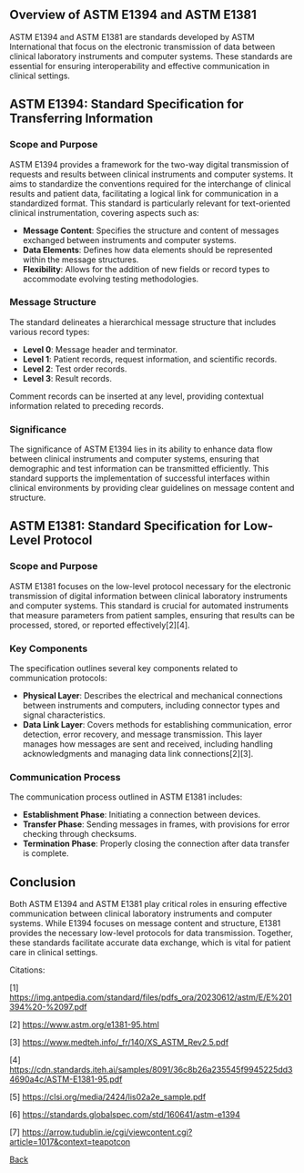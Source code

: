 ## Overview of ASTM E1394 and ASTM E1381

ASTM E1394 and ASTM E1381 are standards developed by ASTM International that focus on the electronic transmission of data between clinical laboratory instruments and computer systems. These standards are essential for ensuring interoperability and effective communication in clinical settings.

## ASTM E1394: Standard Specification for Transferring Information

### Scope and Purpose
ASTM E1394 provides a framework for the two-way digital transmission of requests and results between clinical instruments and computer systems. It aims to standardize the conventions required for the interchange of clinical results and patient data, facilitating a logical link for communication in a standardized format. This standard is particularly relevant for text-oriented clinical instrumentation, covering aspects such as:

- **Message Content**: Specifies the structure and content of messages exchanged between instruments and computer systems.
- **Data Elements**: Defines how data elements should be represented within the message structures.
- **Flexibility**: Allows for the addition of new fields or record types to accommodate evolving testing methodologies.

### Message Structure
The standard delineates a hierarchical message structure that includes various record types:

- **Level 0**: Message header and terminator.
- **Level 1**: Patient records, request information, and scientific records.
- **Level 2**: Test order records.
- **Level 3**: Result records.

Comment records can be inserted at any level, providing contextual information related to preceding records.

### Significance
The significance of ASTM E1394 lies in its ability to enhance data flow between clinical instruments and computer systems, ensuring that demographic and test information can be transmitted efficiently. This standard supports the implementation of successful interfaces within clinical environments by providing clear guidelines on message content and structure.

## ASTM E1381: Standard Specification for Low-Level Protocol

### Scope and Purpose
ASTM E1381 focuses on the low-level protocol necessary for the electronic transmission of digital information between clinical laboratory instruments and computer systems. This standard is crucial for automated instruments that measure parameters from patient samples, ensuring that results can be processed, stored, or reported effectively[2][4].

### Key Components
The specification outlines several key components related to communication protocols:

- **Physical Layer**: Describes the electrical and mechanical connections between instruments and computers, including connector types and signal characteristics.
- **Data Link Layer**: Covers methods for establishing communication, error detection, error recovery, and message transmission. This layer manages how messages are sent and received, including handling acknowledgments and managing data link connections[2][3].

### Communication Process
The communication process outlined in ASTM E1381 includes:

- **Establishment Phase**: Initiating a connection between devices.
- **Transfer Phase**: Sending messages in frames, with provisions for error checking through checksums.
- **Termination Phase**: Properly closing the connection after data transfer is complete.

## Conclusion

Both ASTM E1394 and ASTM E1381 play critical roles in ensuring effective communication between clinical laboratory instruments and computer systems. While E1394 focuses on message content and structure, E1381 provides the necessary low-level protocols for data transmission. Together, these standards facilitate accurate data exchange, which is vital for patient care in clinical settings.

Citations:

[1] https://img.antpedia.com/standard/files/pdfs_ora/20230612/astm/E/E%201394%20-%2097.pdf

[2] https://www.astm.org/e1381-95.html

[3] https://www.medteh.info/_fr/140/XS_ASTM_Rev2.5.pdf

[4] https://cdn.standards.iteh.ai/samples/8091/36c8b26a235545f9945225dd34690a4c/ASTM-E1381-95.pdf

[5] https://clsi.org/media/2424/lis02a2e_sample.pdf

[6] https://standards.globalspec.com/std/160641/astm-e1394

[7] https://arrow.tudublin.ie/cgi/viewcontent.cgi?article=1017&context=teapotcon





[Back](https://github.com/hmislk/hmis/wiki/Knowledgebase)